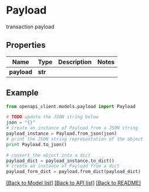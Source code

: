 # Payload

transaction payload

## Properties
Name | Type | Description | Notes
------------ | ------------- | ------------- | -------------
**payload** | **str** |  | 

## Example

```python
from openapi_client.models.payload import Payload

# TODO update the JSON string below
json = "{}"
# create an instance of Payload from a JSON string
payload_instance = Payload.from_json(json)
# print the JSON string representation of the object
print Payload.to_json()

# convert the object into a dict
payload_dict = payload_instance.to_dict()
# create an instance of Payload from a dict
payload_form_dict = payload.from_dict(payload_dict)
```
[[Back to Model list]](../README.md#documentation-for-models) [[Back to API list]](../README.md#documentation-for-api-endpoints) [[Back to README]](../README.md)


